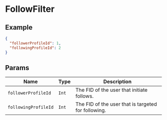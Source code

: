 # FollowFilter

## Example

```json
{
  "followerProfileId": 1,
  "followingProfileId": 2
}
```

## Params

| Name                 | Type  | Description                                         |
| -------------------- | ----- | --------------------------------------------------- |
| `followerProfileId`  | `Int` | The FID of the user that initiate follows.          |
| `followingProfileId` | `Int` | The FID of the user that is targeted for following. |
